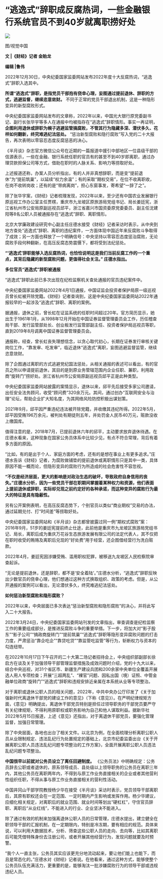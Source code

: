 # “逃逸式”辞职成反腐热词，一些金融银行系统官员不到40岁就离职捞好处

![](https://inews.gtimg.com/newsapp_bt/0/15593505145/1000)

图/视觉中国

**文 |《财经》记者 金贻龙**

**编辑 |鲁伟**

2022年12月30日，中央纪委国家监委网站发布2022年度十大反腐热词，“逃逸式”辞职入选其中。

**所谓“逃逸式”辞职，是指党员干部抱有侥幸心理，妄图通过提前退休、辞职的方式，逃避监督，继续恣意敛财。**
不同于正常的党员干部退出机制，这是一种隐形变异的新型腐败形式。

中央纪委国家监委网站发布的文章称，2022年以来，中国光大银行原党委副书记、副行长张华宇等多人在通报中均被指存在“逃逸式”辞职情形。事实一再证明，
**企图利用退休或辞职为幌子逃避监管搞腐败，不管其行为隐藏多深、潜伏多久、花样如何翻新，终究难逃纪法惩处。**
“惩治新型腐败和隐行腐败”写入党的二十大报告，再次表明以零容忍态度反腐惩恶的决心。

《半月谈》杂志官方微信公众号在近期的一篇报道中援引中部地区一位县级干部的信源表示，一些在金融、银行系统任职的官员有的甚至不到40岁即离职，通过办理贷款担保公司等方式，借助在职时的人脉关系、影响力等捞取好处。

上述报道还称，办案人员分析指出，有的人并非真想辞职，而是变“提前退休”为“提前筑巢”，以延续“权力余温”；有的采取“期权交易”，在位不收离职收，在岗不收转岗收；还有的是“带病离岗”，担心东窗事发，寄希望“一辞了之”。

除了张华宇案，《财经》记者梳理发现，2022年以来，至少还有中国农业发展银行原巡视工作办公室主任贾楞，重庆市九龙坡区原旅游局党组书记、局长姜廷宪，浙江省杭州市公安局原副巡视员邱平，浙江省嘉兴市国资委原党委委员、副主任沈建阳等8名公职人员被通报存在“逃逸式”辞职、离职情形。

北京大学廉政建设研究中心副主任庄德水接受《财经》记者采访时表示，从中央到地方查处“逃逸式”辞职、离职的违纪案件，一方面体现中国近年来反腐败斗争取得了成效；另一方面也释放了一个明确信号：中央坚持以零容忍态度惩治腐败，无论腐败手段何种翻新，在高压反腐态势震慑下，都将受到法纪惩处。

**“‘逃逸式’辞职能够入选反腐热词，也恰恰说明这是我们当前反腐工作的一个重点，其背后隐藏的新型腐败问题，更值得社会关注。” 庄德水指出。**

**多位官员“逃逸式”辞职被通报**

“逃逸式”辞职此前已多次出现在纪检监察机关查处通报的官员违纪案件中。

中央纪委国家监委网站2022年4月1日通报，中国证监会投资者保护局原一级巡视员曾长虹被开除党籍。《财经》记者查询到，这是中央纪委国家监委网站2022年通报较早的一起涉及“逃逸式”辞职、离职的案例。

据通报，退休之前，曾长虹在证监系统的任职时间超过20年。官方简历显示，她出生于1961年1月，从1998年12月开始在中国证券监督管理委员会工作，历任稽查局干部、发行监管部处长、创业板发行监管部副主任、投资者保护局巡视员等职，直到2019年8月调离中国证券监督管理委员会。

通报称，经查，曾长虹丧失理想信念，以贪心取代初心，长期在证券发行审核关键岗位工作，“靠发审、吃发审”，临近退休“逃逸式”离职，妄图逃避监督监管，继续恣意敛财。

除了企图通过离职的方式逃避党纪国法惩处，从相关通报的表述可以看出，有的官员之所以申请提前退休，其目的是到原业务管辖范围内企业任职、兼职，利用政商“旋转门”捞好处。浙江省杭州市公安局原副巡视员邱平正是此种类型。

中央纪委国家监委网站披露的案情显示，退休以来，邱平先后接受多家公司邀请，出任安全法务顾问，收受“顾问费”320余万元。其间，通过创办“互联网安全与治理”论坛，帮助企业扩大知名度，为其网络风险防控积极出谋划策。

2021年9月，邱平因严重违纪违法被开除党籍，并收缴其违纪所得。2022年5月，邱平因受贿196万余元，被判处有期徒刑五年，并处罚金人民币40万元，赃款没收上缴国库。

值得注意的是，2018年7月，已提前退休六年的邱平，主动要求放弃退休待遇。在庄德水看来，这种现象在国家公务员体系中比较少见，有点不符合常理，背后有着多方面的原因。

“比如，有的是出于个人、家庭方面的考虑，还有的是想在事业上有更多追求。”庄德水告诉《财经》记者，为腐败做铺垫的提前退休或离职情形只是其中一类，具体原因不能一概而论，但隐形变异的腐败行为所造成的社会危害性不容忽视。

**“不仅是经济层面，更大的影响是对政治生态的破坏，导致政府自身信用的丧失。”庄德水分析，因为一些党员干部在职期间掌握着某种权力和资源，他们表面上提前退休或辞职，实际却兑现之前约定好的各种承诺，而这种变异的腐败行为最大的特征是具有隐蔽性。**

另有公开案例表明，在高压反腐态势下，个别官员以类似“商业期权”交易的办法，通过延期兑付、打“时间差”等捞取好处。

中央纪委国家监委网站和《半月谈》杂志都曾披露过同一例“期权式腐败”案：2016年9月，51岁的姜廷宪提前终止仕途，此前他是重庆市九龙坡区旅游局党组书记、局长，离职后成为重庆万花谷生态旅游发展有限公司的法定代表人，其不仅把在职时收受的贿赂及离职后兑现的“好处费”用于经营，还企图借经营行为洗白赃款。

2022年4月，姜廷宪因涉嫌受贿、滥用职权犯罪，被移送九龙坡区人民检察院审查起诉。

“无论是提前退休，还是辞职，都不是‘安全着陆’。”庄德水分析，“逃逸式”辞职反映出少数官员的侥幸心理，他们想通过这种方式换取组织、政策的考虑。但是，从公开通报的案例可以看出，无论潜伏多久，终究难逃纪法惩处。

**如何惩治新型腐败和隐形腐败？**

2022年以来，中央层面已多次表达“惩治新型腐败和隐形腐败”的决心，并将此写入二十大报告。

2022年3月24日，中央纪委国家监委网站刊发的文章指出，审查调查是纪检监察工作的重要组成部分，是推进反腐败斗争的重要举措。下一步，将加大对“影子股东”“影子公司”“搞政商旋转门”“提前筑巢”“逃逸式”辞职等隐形变异腐败问题的打击力度，严肃惩治“靠企吃企”“靠贷吃贷”“靠监管吃监管”等行为，斩断权力与资本的勾连纽带。

在2022年10月17日下午召开的二十大第二场记者招待会上，中央组织部副部长徐启方在谈及关于加强领导干部管理监督措施及成效问题时介绍，党的十九大以来，结合中央巡视，对31个省区市、新疆生产建设兵团和200余家中央单位全覆盖开展选人用人专项检查；开展“三超两乱”、“裸官”问题、因私出国（境）证照、中管金融单位政商“旋转门”“逃逸式”辞职和违规安排近亲属在本系统从业等专项整治。

对于离职或退休公职人员的相关问题，2022年，中共中央办公厅印发了《关于加强新时代离退休干部党的建设工作的意见》（下称《意见》）。在严明纪律规矩方面，《意见》明确提出，离退休干部党员特别是担任过领导职务的干部党员要严守有关纪律规矩，不得利用原职权或职务影响为自己和他人谋取利益。据新华社2022年5月15日报道，上述《意见》还指出，对于离退休干部党员，要强化管理监督，加强日常管理。

除了中央层面，各地也出台了相关文件。以北京为例，在全面梳理分析离职公职人员从业限制规定、违法乱纪行为处置规定的基础上，北京市纪委监委出台《关于开展离职公职人员违法乱纪问题专项整治的工作方案》，全面开展离职公职人员违法乱纪问题专项整治。

**中国很早以前就对公务员设立了离任回避制度。**
《公务员法》中明确规定：公务员辞去公职或者退休的，原系领导成员、县处级以上领导职务的公务员在离职三年内，其他公务员在离职两年内，不得到与原工作业务直接相关的企业或者其他营利性组织任职，不得从事与原工作业务直接相关的营利性活动。

中国井冈山干部学院教授杨少华在接受《半月谈》采访时表示，党员领导干部离职后，其原有职权还会在一定范围、一定时期内产生影响或发挥作用。杨少华建议，应细化相关规定，对离职后的就业范围、就业时间等划出“硬杠杠”，守住官员辞职、离职后“从业红线”，不能进入的行业、企业坚决不能进入。

除了通过有效的机制来加强离退休公职人员的日常管理，庄德水提出，建立健全在职领导干部的汇报机制，在一定期限内，特别是冷冻期，要有相应的规范。具体来说，可以利用大数据技术，分析、筛查这些公职人员的走向、去向等，比如其离职后可能凭借特殊身份去注册公司，或者开展其他经营行为，发现问题就要及时预警。

“我个人一直主张，公务员其实应该更充分地流动起来，要让他们能上也能下，而且是常态化的。”庄德水对《财经》记者说。在他看来，通过这种方式，能够使整个公务员队伍充满活力，更重要的是，能够淘汰一批涉嫌腐败行为的领导干部或违规违纪人员。

